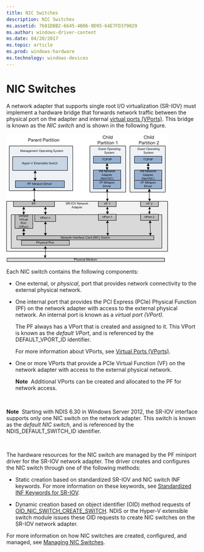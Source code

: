 ```yaml
---
title: NIC Switches
description: NIC Switches
ms.assetid: 7681DBB2-6645-4B06-9D95-64E7FD379029
ms.author: windows-driver-content
ms.date: 04/20/2017
ms.topic: article
ms.prod: windows-hardware
ms.technology: windows-devices
---
```


# NIC Switches


A network adapter that supports single root I/O virtualization (SR-IOV) must implement a hardware bridge that forwards network traffic between the physical port on the adapter and internal [virtual ports (VPorts)](virtual-ports--vports-.md). This bridge is known as the *NIC switch* and is shown in the following figure.

![stack diagram showing sr-iov adapter with a management parent partition and two child partitions containing guest operating systems](images/sriovarchitecture.png)

Each NIC switch contains the following components:

-   One external, or *physical*, port that provides network connectivity to the external physical network.

-   One internal port that provides the PCI Express (PCIe) Physical Function (PF) on the network adapter with access to the external physical network. An internal port is known as a *virtual port (VPort)*.

    The PF always has a VPort that is created and assigned to it. This VPort is known as the *default VPort*, and is referenced by the DEFAULT\_VPORT\_ID identifier.

    For more information about VPorts, see [Virtual Ports (VPorts)](virtual-ports--vports-.md).

-   One or more VPorts that provide a PCIe Virtual Function (VF) on the network adapter with access to the external physical network.

    **Note**  Additional VPorts can be created and allocated to the PF for network access.

     

**Note**  Starting with NDIS 6.30 in Windows Server 2012, the SR-IOV interface supports only one NIC switch on the network adapter. This switch is known as the *default NIC switch*, and is referenced by the NDIS\_DEFAULT\_SWITCH\_ID identifier.

 

The hardware resources for the NIC switch are managed by the PF miniport driver for the SR-IOV network adapter. The driver creates and configures the NIC switch through one of the following methods:

-   Static creation based on standardized SR-IOV and NIC switch INF keywords. For more information on these keywords, see [Standardized INF Keywords for SR-IOV](standardized-inf-keywords-for-sr-iov.md).

-   Dynamic creation based on object identifier (OID) method requests of [OID\_NIC\_SWITCH\_CREATE\_SWITCH](https://msdn.microsoft.com/library/windows/hardware/hh451815). NDIS or the Hyper-V extensible switch module issues these OID requests to create NIC switches on the SR-IOV network adapter.

For more information on how NIC switches are created, configured, and managed, see [Managing NIC Switches](managing-nic-switches.md).

 

 





